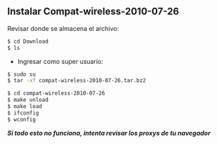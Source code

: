 ## Instalar Compat-wireless-2010-07-26


Revisar donde se almacena el archivo:
```sh
$ cd Download
$ ls
```

* Ingresar como super usuario:

```sh
$ sudo su 
$ tar -xf compat-wireless-2010-07-26.tar.bz2
```

```sh
$ cd compat-wireless-2010-07-26
$ make unload
$ make load
$ ifconfig
$ wconfig
```

***Si todo esto no funciona, intenta revisar los proxys de tu navegador***

